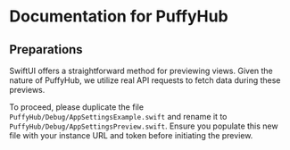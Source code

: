 # Documentation for PuffyHub

## Preparations

SwiftUI offers a straightforward method for previewing views. Given the nature of PuffyHub, we utilize real API requests to fetch data during these previews.

To proceed, please duplicate the file `PuffyHub/Debug/AppSettingsExample.swift` and rename it to `PuffyHub/Debug/AppSettingsPreview.swift`. Ensure you populate this new file with your instance URL and token before initiating the preview.
